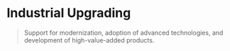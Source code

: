 # Industrial Upgrading

> Support for modernization, adoption of advanced technologies, and development of high-value-added products.